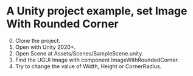 # A Unity project example, set Image With Rounded Corner
0. Clone the project.
1. Open with Unity 2020+.
2. Open Scene at Assets/Scenes/SampleScene.unity.
3. Find the UGUI Image with component ImageWithRoundedCorner.
4. Try to change the value of Width, Height or CornerRadius.
